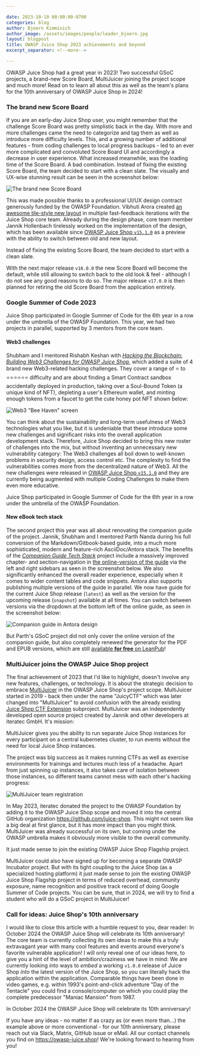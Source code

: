 ```yaml
---

date: 2023-10-10 00:00:00-0700
categories: blog
author: Bjoern Kimminich
author_image: /assets/images/people/leader_bjoern.jpg
layout: blogpost
title: OWASP Juice Shop 2023 achievements and beyond
excerpt_separator: <!--more-->

---
```


OWASP Juice Shop had a great year in 2023! Two successful GSoC projects, a brand-new Score Board, MultiJuicer joining the project scope and much more! Read on to learn all about this as well as the team's plans for the 10th anniversary of OWASP Juice Shop in 2024!

<!--more-->

### The brand new Score Board

If you are an early-day Juice Shop user, you might remember that the challenge Score Board was pretty simplistic back in the day. With more and more challenges came the need to categorize and tag them as well as introduce more difficulty levels. This, and a growing number of additional features - from coding challenges to local progress backups - led to an ever more complicated and convoluted Score Board UI and accordingly a decrease in user experience. What increased meanwhile, was the loading time of the Score Board. A bad combination. Instead of fixing the existing Score Board, the team decided to start with a clean slate. The visually and UX-wise stunning result can be seen in the screenshot below:  

![The brand new Score Board](/assets/images/posts/juice-shop-2023-achievements/scoreboard_new.png)

This was made possible thanks to a professional UI/UX design contract generously funded by the OWASP Foundation. Vibhuti Arora created [an awesome tile-style new layout](https://www.figma.com/file/DwC5ErhRz6gb3eTZEYYriS/Juiceshop-Scoreboard) in multiple fast-feedback iterations with the Juice Shop core team. Already during the design phase, core team member Jannik Hollenbach tirelessly worked on the implementation of the design, which has been available since [OWASP Juice Shop `v15.1.0`](https://github.com/juice-shop/juice-shop/releases/tag/v15.1.0) as a preview with the ability to switch between old and new layout.

<p class="callout-mono right">Instead of fixing the existing Score Board, the team decided to start with a clean slate.</p>

With the next major release `v16.0.0` the new Score Board will become the default, while still allowing to switch back to the old look & feel - although I do not see any good reasons to do so. The major release `v17.0.0` is then planned for retiring the old Score Board from the application entirely. 

### Google Summer of Code 2023

Juice Shop participated in Google Summer of Code for the 6th year in a row under the umbrella of the OWASP Foundation. This year, we had two projects in parallel, supported by 3 mentors from the core team. 

#### Web3 challenges

Shubham and I mentored Rishabh Keshan with [_Hacking the Blockchain: Building Web3 Challenges for OWASP Juice Shop_](https://summerofcode.withgoogle.com/organizations/owasp-foundation/projects/details/yabiWLkF), which added a suite of 4 brand new Web3-related hacking challenges. They cover a range of ⭐ to ⭐⭐⭐⭐⭐⭐ difficulty and are about finding a Smart Contract sandbox accidentally deployed in production, taking over a Soul-Bound Token (a unique kind of NFT), depleting a user's Ethereum wallet, and minting enough tokens from a faucet to get the cute honey pot NFT shown below:     

![Web3 "Bee Haven" screen](/assets/images/posts/juice-shop-2023-achievements/bee-haven.png)

You can think about the sustainability and long-term usefulness of Web3 technologies what you like, but it is undeniable that these introduce some new challenges and significant risks into the overall application development stack. Therefore, Juice Shop decided to bring this new roster of challenges into the mix, but without inventing an unnecessary new vulnerability category: The Web3 challenges all boil down to well-known problems in security design, access control etc. The complexity to find the vulnerabilities comes more from the decentralized nature of Web3. All the new challenges were released in [OWASP Juice Shop `v15.1.0`](https://github.com/juice-shop/juice-shop/releases/tag/v15.1.0) and they are currently being augmented with multiple Coding Challenges to make them even more educative.

<p class="callout-mono right">Juice Shop participated in Google Summer of Code for the 6th year in a row under the umbrella of the OWASP Foundation.</p>

#### New eBook tech stack

The second project this year was all about renovating the companion guide of the project. Jannik, Shubham and I mentored Parth Nanda during his full conversion of the Markdown/Gitbook-based guide, into a much more sophisticated, modern and feature-rich AsciiDoc/Antora stack. The benefits of the [_Companion Guide Tech Stack_](https://summerofcode.withgoogle.com/organizations/owasp-foundation/projects/details/h2der3Mf) project include a massively improved chapter- and section-navigation in [the online-version of the guide](https://pwning.owasp-juice.shop/) via the left and right sidebars as seen in the screenshot below. We also significantly enhanced the overall reader experience, especially when it comes to wider content tables and code snippets. Antora also supports publishing multiple versions of the guide in parallel. We now have guide for the current Juice Shop release (`latest`) as well as the version for the upcoming release (`snapshot`) available at all times. You can switch between versions via the dropdown at the bottom left of the online guide, as seen in the screenshot below:       

![Companion guide in Antora design](/assets/images/posts/juice-shop-2023-achievements/antora.png)

But Parth's GSoC project did not only cover the online version of the companion guide, but also completely renewed the generator for the PDF and EPUB versions, which are still [available **for free** on LeanPub](https://leanpub.com/juice-shop)! 

### MultiJuicer joins the OWASP Juice Shop project

The final achievement of 2023 that I'd like to highlight, doesn't involve any new features, challenges, or technology. It is about the strategic decision to embrace [MultiJuicer](https://github.com/juice-shop/multi-juicer) in the OWASP Juice Shop's project scope. MultiJuicer started in 2019 - back then under the name "JuicyCTF" which was later changed into "MultiJuicer" to avoid confusion with the already existing [Juice Shop CTF Extension](https://github.com/juice-shop/juice-shop-ctf/) subproject. MultiJuicer was an independently developed open source project created by Jannik and other developers at iteratec GmbH. It's mission:

MultiJuicer gives you the ability to run separate Juice Shop instances for every participant on a central kubernetes cluster, to run events without the need for local Juice Shop instances.

The project was big success as it makes running CTFs as well as exercise environments for trainings and lectures much less of a headache. Apart from just spinning up instances, it also takes care of isolation between those instances, so different teams cannot mess with each other's hacking progress:

![MultiJuicer team registration](/assets/images/posts/juice-shop-2023-achievements/multi-juicer_register.png)

In May 2023, iteratec donated the project to the OWASP Foundation by adding it to the OWASP Juice Shop scope and moved it into the central GitHub organization <https://github.com/juice-shop>. This might not seem like a big deal at first glance, but it has more impact than you might think. MultiJuicer was already successful on its own, but coming under the OWASP umbrella makes it obviously more visible to the overall community.

<p class="callout-mono right">It just made sense to join the existing OWASP Juice Shop Flagship project.</p>

MultiJuicer could also have signed up for becoming a separate OWASP Incubator project. But with its tight coupling to the Juice Shop (as a specialized hosting platform) it just made sense to join the existing OWASP Juice Shop Flagship project in terms of reduced overhead, community exposure, name recognition and positive track record of doing Google Summer of Code projects. You can be sure, that in 2024, we will try to find a student who will do a GSoC project in MultiJuicer!

### Call for ideas: Juice Shop's 10th anniversary

I would like to close this article with a humble request to you, dear reader: In October 2024 the OWASP Juice Shop will celebrate its 10th anniversary! The core team is currently collecting its own ideas to make this a truly extravagant year with many cool features and events around everyone's favorite vulnerable application! I will only reveal one of our ideas here, to give you a hint of the level of ambition/craziness we have in mind: We are currently looking into ways to _embed_ a working `v1.0.0` release of Juice Shop _into_ the latest version of the Juice Shop, so you can literally hack the application within the application. Comparable things have been done in video games, e.g. within 1993's point-and-click adventure "Day of the Tentacle" you could find a console/computer on which you could play the complete predecessor "Maniac Mansion" from 1987.

<p class="callout-mono right">In October 2024 the OWASP Juice Shop will celebrate its 10th anniversary!</p>

If you have any ideas - no matter if as crazy as (or even more than...) the example above or more conventional - for our 10th anniversary, please reach out via Slack, Matrix, GitHub issue or eMail. All our contact channels you find on <https://owasp-juice.shop>! We're looking forward to hearing from you!
